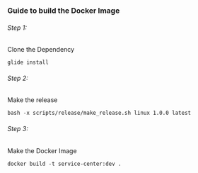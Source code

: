 ### Guide to build the Docker Image

###### Step 1: 
Clone the Dependency
```
glide install
```

###### Step 2:
Make the release

```
bash -x scripts/release/make_release.sh linux 1.0.0 latest
```

###### Step 3:
Make the Docker Image
```
docker build -t service-center:dev .
```
